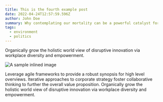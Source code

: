 ```yaml
---
title: This is the fourth example post
date: 2022-04-24T12:57:59.596Z
author: John Doe
summary: Why contemplating our mortality can be a powerful catalyst for change
tags:
  - environment
  - politics
---
```

Organically grow the holistic world view of disruptive innovation via workplace diversity and empowerment.

![A sample inlined image](https://source.unsplash.com/random/600x400)

Leverage agile frameworks to provide a robust synopsis for high level overviews. Iterative approaches to corporate strategy foster collaborative thinking to further the overall value proposition. Organically grow the holistic world view of disruptive innovation via workplace diversity and empowerment.

